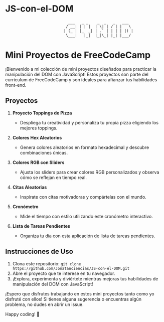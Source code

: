 # JS-con-el-DOM

                                ___   _ _    _  _   _   ___
                               / __| | | |  | \| | / | |   \
                              | (_ | |_  _| | .` | | | | |) |
                               \___|   |_|  |_|\_| |_| |___/


# Mini Proyectos de FreeCodeCamp

¡Bienvenido a mi colección de mini proyectos diseñados para practicar la manipulación del DOM con JavaScript! Estos proyectos son parte del curriculum de FreeCodeCamp y son ideales para afianzar tus habilidades front-end.

## Proyectos

1. **Proyecto Toppings de Pizza**
    - Despliega tu creatividad y personaliza tu propia pizza eligiendo los mejores toppings.

2. **Colores Hex Aleatorios**
    - Genera colores aleatorios en formato hexadecimal y descubre combinaciones únicas.

3. **Colores RGB con Sliders**
    - Ajusta los sliders para crear colores RGB personalizados y observa cómo se reflejan en tiempo real.

4. **Citas Aleatorias**
    - Inspírate con citas motivadoras y compártelas con el mundo.

5. **Cronómetro**
    - Mide el tiempo con estilo utilizando este cronómetro interactivo.

6. **Lista de Tareas Pendientes**
    - Organiza tu día con esta aplicación de lista de tareas pendientes.

## Instrucciones de Uso

1. Clona este repositorio: `git clone https://github.com/Jonatanciencias/JS-con-el-DOM.git`
2. Abre el proyecto que te interese en tu navegador.
3. ¡Explora, experimenta y diviértete mientras mejoras tus habilidades de manipulación del DOM con JavaScript!

¡Espero que disfrutes trabajando en estos mini proyectos tanto como yo disfruté con ellos! Si tienes alguna sugerencia o encuentras algún problema, no dudes en abrir un issue.

Happy coding! 🚀
